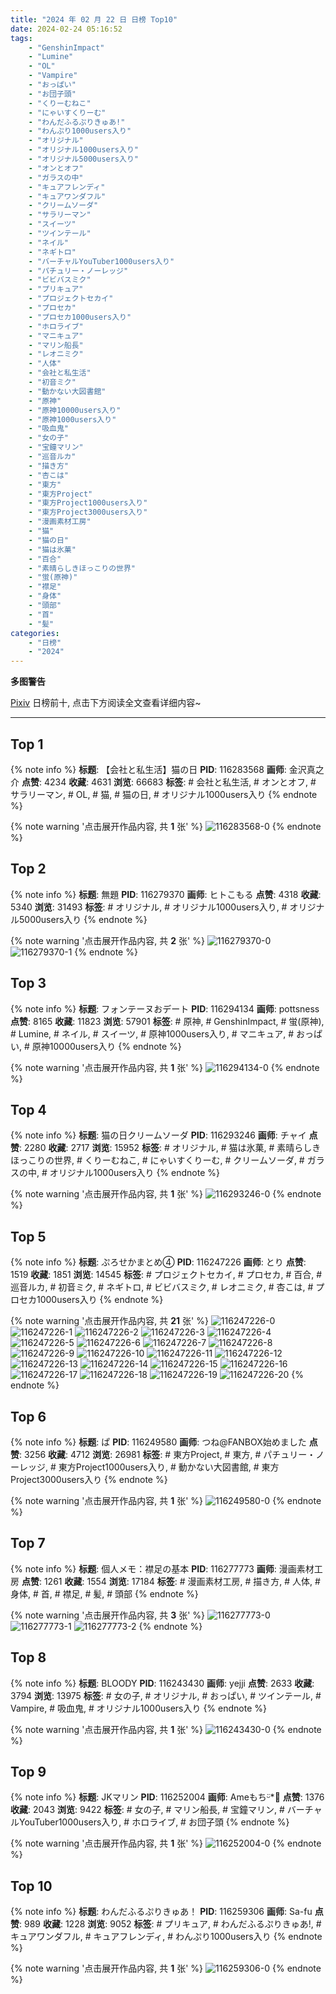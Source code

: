 ```yaml
---
title: "2024 年 02 月 22 日 日榜 Top10"
date: 2024-02-24 05:16:52
tags:
    - "GenshinImpact"
    - "Lumine"
    - "OL"
    - "Vampire"
    - "おっぱい"
    - "お団子頭"
    - "くりーむねこ"
    - "にゃいすくりーむ"
    - "わんだふるぷりきゅあ!"
    - "わんぷり1000users入り"
    - "オリジナル"
    - "オリジナル1000users入り"
    - "オリジナル5000users入り"
    - "オンとオフ"
    - "ガラスの中"
    - "キュアフレンディ"
    - "キュアワンダフル"
    - "クリームソーダ"
    - "サラリーマン"
    - "スイーツ"
    - "ツインテール"
    - "ネイル"
    - "ネギトロ"
    - "バーチャルYouTuber1000users入り"
    - "パチュリー・ノーレッジ"
    - "ビビバスミク"
    - "プリキュア"
    - "プロジェクトセカイ"
    - "プロセカ"
    - "プロセカ1000users入り"
    - "ホロライブ"
    - "マニキュア"
    - "マリン船長"
    - "レオニミク"
    - "人体"
    - "会社と私生活"
    - "初音ミク"
    - "動かない大図書館"
    - "原神"
    - "原神10000users入り"
    - "原神1000users入り"
    - "吸血鬼"
    - "女の子"
    - "宝鐘マリン"
    - "巡音ルカ"
    - "描き方"
    - "杏こは"
    - "東方"
    - "東方Project"
    - "東方Project1000users入り"
    - "東方Project3000users入り"
    - "漫画素材工房"
    - "猫"
    - "猫の日"
    - "猫は氷菓"
    - "百合"
    - "素晴らしきほっこりの世界"
    - "蛍(原神)"
    - "襟足"
    - "身体"
    - "頭部"
    - "首"
    - "髪"
categories:
    - "日榜"
    - "2024"
---
```


<i class="fa fa-triangle-exclamation"></i>**多图警告**<i class="fa fa-triangle-exclamation"></i>

[Pixiv](https://www.pixiv.net/) 日榜前十, 点击下方阅读全文查看详细内容~

<!-- more -->

---

## Top 1

{% note info %}
**标题**: 【会社と私生活】猫の日
**PID**: 116283568 **画师**: 金沢真之介
**点赞**: 4234 **收藏**: 4631 **浏览**: 66683
**标签**: # 会社と私生活, # オンとオフ, # サラリーマン, # OL, # 猫, # 猫の日, # オリジナル1000users入り
{% endnote %}

{% note warning '点击展开作品内容, 共 **1** 张' %}
![116283568-0](https://i.pixiv.re/img-original/img/2024/02/22/13/07/54/116283568_p0.jpg)
{% endnote %}

## Top 2

{% note info %}
**标题**: 無題
**PID**: 116279370 **画师**: ヒトこもる
**点赞**: 4318 **收藏**: 5340 **浏览**: 31493
**标签**: # オリジナル, # オリジナル1000users入り, # オリジナル5000users入り
{% endnote %}

{% note warning '点击展开作品内容, 共 **2** 张' %}
![116279370-0](https://i.pixiv.re/img-original/img/2024/02/22/08/05/51/116279370_p0.png)
![116279370-1](https://i.pixiv.re/img-original/img/2024/02/22/08/05/51/116279370_p1.png)
{% endnote %}

## Top 3

{% note info %}
**标题**: フォンテーヌおデート
**PID**: 116294134 **画师**: pottsness
**点赞**: 8165 **收藏**: 11823 **浏览**: 57901
**标签**: # 原神, # GenshinImpact, # 蛍(原神), # Lumine, # ネイル, # スイーツ, # 原神1000users入り, # マニキュア, # おっぱい, # 原神10000users入り
{% endnote %}

{% note warning '点击展开作品内容, 共 **1** 张' %}
![116294134-0](https://i.pixiv.re/img-original/img/2024/02/22/21/02/18/116294134_p0.jpg)
{% endnote %}

## Top 4

{% note info %}
**标题**: 猫の日クリームソーダ
**PID**: 116293246 **画师**: チャイ
**点赞**: 2280 **收藏**: 2717 **浏览**: 15952
**标签**: # オリジナル, # 猫は氷菓, # 素晴らしきほっこりの世界, # くりーむねこ, # にゃいすくりーむ, # クリームソーダ, # ガラスの中, # オリジナル1000users入り
{% endnote %}

{% note warning '点击展开作品内容, 共 **1** 张' %}
![116293246-0](https://i.pixiv.re/img-original/img/2024/02/22/20/30/01/116293246_p0.png)
{% endnote %}

## Top 5

{% note info %}
**标题**: ぷろせかまとめ④
**PID**: 116247226 **画师**: とり
**点赞**: 1519 **收藏**: 1851 **浏览**: 14545
**标签**: # プロジェクトセカイ, # プロセカ, # 百合, # 巡音ルカ, # 初音ミク, # ネギトロ, # ビビバスミク, # レオニミク, # 杏こは, # プロセカ1000users入り
{% endnote %}

{% note warning '点击展开作品内容, 共 **21** 张' %}
![116247226-0](https://i.pixiv.re/img-original/img/2024/02/21/02/26/30/116247226_p0.png)
![116247226-1](https://i.pixiv.re/img-original/img/2024/02/21/02/26/30/116247226_p1.png)
![116247226-2](https://i.pixiv.re/img-original/img/2024/02/21/02/26/30/116247226_p2.png)
![116247226-3](https://i.pixiv.re/img-original/img/2024/02/21/02/26/30/116247226_p3.png)
![116247226-4](https://i.pixiv.re/img-original/img/2024/02/21/02/26/30/116247226_p4.png)
![116247226-5](https://i.pixiv.re/img-original/img/2024/02/21/02/26/30/116247226_p5.png)
![116247226-6](https://i.pixiv.re/img-original/img/2024/02/21/02/26/30/116247226_p6.png)
![116247226-7](https://i.pixiv.re/img-original/img/2024/02/21/02/26/30/116247226_p7.png)
![116247226-8](https://i.pixiv.re/img-original/img/2024/02/21/02/26/30/116247226_p8.png)
![116247226-9](https://i.pixiv.re/img-original/img/2024/02/21/02/26/30/116247226_p9.png)
![116247226-10](https://i.pixiv.re/img-original/img/2024/02/21/02/26/30/116247226_p10.png)
![116247226-11](https://i.pixiv.re/img-original/img/2024/02/21/02/26/30/116247226_p11.png)
![116247226-12](https://i.pixiv.re/img-original/img/2024/02/21/02/26/30/116247226_p12.png)
![116247226-13](https://i.pixiv.re/img-original/img/2024/02/21/02/26/30/116247226_p13.png)
![116247226-14](https://i.pixiv.re/img-original/img/2024/02/21/02/26/30/116247226_p14.png)
![116247226-15](https://i.pixiv.re/img-original/img/2024/02/21/02/26/30/116247226_p15.png)
![116247226-16](https://i.pixiv.re/img-original/img/2024/02/21/02/26/30/116247226_p16.png)
![116247226-17](https://i.pixiv.re/img-original/img/2024/02/21/02/26/30/116247226_p17.png)
![116247226-18](https://i.pixiv.re/img-original/img/2024/02/21/02/26/30/116247226_p18.png)
![116247226-19](https://i.pixiv.re/img-original/img/2024/02/21/02/26/30/116247226_p19.png)
![116247226-20](https://i.pixiv.re/img-original/img/2024/02/21/02/26/30/116247226_p20.png)
{% endnote %}

## Top 6

{% note info %}
**标题**: ぱ
**PID**: 116249580 **画师**: つね@FANBOX始めました
**点赞**: 3256 **收藏**: 4712 **浏览**: 26981
**标签**: # 東方Project, # 東方, # パチュリー・ノーレッジ, # 東方Project1000users入り, # 動かない大図書館, # 東方Project3000users入り
{% endnote %}

{% note warning '点击展开作品内容, 共 **1** 张' %}
![116249580-0](https://i.pixiv.re/img-original/img/2024/02/21/06/00/01/116249580_p0.png)
{% endnote %}

## Top 7

{% note info %}
**标题**: 個人メモ：襟足の基本
**PID**: 116277773 **画师**: 漫画素材工房
**点赞**: 1261 **收藏**: 1554 **浏览**: 17184
**标签**: # 漫画素材工房, # 描き方, # 人体, # 身体, # 首, # 襟足, # 髪, # 頭部
{% endnote %}

{% note warning '点击展开作品内容, 共 **3** 张' %}
![116277773-0](https://i.pixiv.re/img-original/img/2024/02/22/06/00/05/116277773_p0.jpg)
![116277773-1](https://i.pixiv.re/img-original/img/2024/02/22/06/00/05/116277773_p1.jpg)
![116277773-2](https://i.pixiv.re/img-original/img/2024/02/22/06/00/05/116277773_p2.jpg)
{% endnote %}

## Top 8

{% note info %}
**标题**: BLOODY
**PID**: 116243430 **画师**: yejji
**点赞**: 2633 **收藏**: 3794 **浏览**: 13975
**标签**: # 女の子, # オリジナル, # おっぱい, # ツインテール, # Vampire, # 吸血鬼, # オリジナル1000users入り
{% endnote %}

{% note warning '点击展开作品内容, 共 **1** 张' %}
![116243430-0](https://i.pixiv.re/img-original/img/2024/02/21/00/00/13/116243430_p0.png)
{% endnote %}

## Top 9

{% note info %}
**标题**: JKマリン
**PID**: 116252004 **画师**: Ameもちᵕ̈*🍭
**点赞**: 1376 **收藏**: 2043 **浏览**: 9422
**标签**: # 女の子, # マリン船長, # 宝鐘マリン, # バーチャルYouTuber1000users入り, # ホロライブ, # お団子頭
{% endnote %}

{% note warning '点击展开作品内容, 共 **1** 张' %}
![116252004-0](https://i.pixiv.re/img-original/img/2024/02/21/09/30/01/116252004_p0.jpg)
{% endnote %}

## Top 10

{% note info %}
**标题**: わんだふるぷりきゅあ！
**PID**: 116259306 **画师**: Sa-fu
**点赞**: 989 **收藏**: 1228 **浏览**: 9052
**标签**: # プリキュア, # わんだふるぷりきゅあ!, # キュアワンダフル, # キュアフレンディ, # わんぷり1000users入り
{% endnote %}

{% note warning '点击展开作品内容, 共 **1** 张' %}
![116259306-0](https://i.pixiv.re/img-original/img/2024/02/21/17/20/59/116259306_p0.jpg)
{% endnote %}
